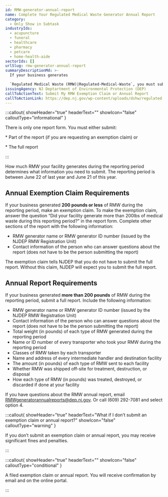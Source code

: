 ```yaml
---
id: RMW-generator-annual-report
name: Complete Your Regulated Medical Waste Generator Annual Report
category:
  - Only Show in Subtask
industryIds:
  - acupuncture
  - funeral
  - healthcare
  - pharmacy
  - petcare
  - home-health-aide
sectorIds: []
urlSlug: rmw-generator-annual-report
summaryDescriptionMd: >-
  If your business generates 

  `Regulated Medical Waste (RMW)|Regulated-Medical-Waste`, you must submit a report each year to the New Jersey Department of Environmental Protection (NJDEP). To complete the report, you must be registered as an RMW Generator.
issuingAgency: NJ Deptartment of Environmental Protection (DEP)
callToActionText: Submit My RMW Exemption Claim or Annual Report
callToActionLink: https://dep.nj.gov/wp-content/uploads/dshw/regulated-medical-waste/rmw_annual_generator_reports_ins.pdf
---
```

:::callout{ showHeader="true" headerText="" showIcon="false" calloutType="informational" }


There is only one report form. You must either submit:



\* Part of the report (if you are requesting an exemption claim) or

\* The full report



:::



How much RMW your facility generates during the reporting period determines what information you need to submit. The reporting period is between June 22 of last year and June 21 of this year.

## Annual Exemption Claim Requirements

If your business generated **200 pounds or less** of RMW during the reporting period, make an exemption claim. To make the exemption claim, answer the question “Did your facility generate more than 200lbs of medical waste during this reporting period?” in the report form. Complete other sections of the report with the following information:

* RMW generator name or RMW generator ID number (issued by the NJDEP RMW Registration Unit) 
* Contact information of the person who can answer questions about the report (does not have to be the person submitting the report)

The exemption claim tells NJDEP that you do not have to submit the full report. Without this claim, NJDEP will expect you to submit the full report.

## Annual Report Requirements

If your business generated **more than 200 pounds** of RMW during the reporting period, submit a full report. Include the following information: 

* RMW generator name or RMW generator ID number (issued by the NJDEP RMW Registration Unit)
* Contact information of the person who can answer questions about the report (does not have to be the person submitting the report)
* Total weight (in pounds) of each type of RMW generated during the reporting period 
* Name or ID number of every transporter who took your RMW during the reporting period
* Classes of RMW taken by each transporter
* Name and address of every intermediate handler and destination facility
* The amount (in pounds) of each type of RMW sent to each facility 
* Whether RMW was shipped off-site for treatment, destruction, or disposal 
* How each type of RMW (in pounds) was treated, destroyed, or discarded if done at your facility 

If you have questions about the RMW annual report, email RMWgeneratorannualreports@dep.nj.gov. Or call (609) 292-7081 and select option 4. 

:::callout{ showHeader="true" headerText="What if I don’t submit an exemption claim or annual report?" showIcon="false" calloutType="warning" }

If you don’t submit an exemption claim or annual report, you may receive significant fines and penalties.

:::

:::callout{ showHeader="true" headerText="" showIcon="false" calloutType="conditional" }

A filed exemption claim or annual report. You will receive confirmation by email and on the online portal.

:::